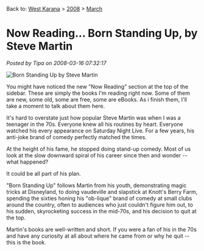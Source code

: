 Back to: [West Karana](/posts/westkarana.md) > [2008](/posts/2008/westkarana.md) > [March](./westkarana.md)
# Now Reading... Born Standing Up, by Steve Martin

*Posted by Tipa on 2008-03-16 07:32:17*

![Born Standing Up by Steve Martin](http://ecx.images-amazon.com/images/I/41U9%2Bvy3OTL._AA240_.jpg)

You might have noticed the new "Now Reading" section at the top of the sidebar. These are simply the books I'm reading right now. Some of them are new, some old, some are free, some are eBooks. As i finish them, I'll take a moment to talk about them here.

It's hard to overstate just how popular Steve Martin was when I was a teenager in the 70s. Everyone knew all his routines by heart. Everyone watched his every appearance on Saturday Night Live. For a few years, his anti-joke brand of comedy perfectly matched the times.

At the height of his fame, he stopped doing stand-up comedy. Most of us look at the slow downward spiral of his career since then and wonder -- what happened?

It could be all part of his plan.

"Born Standing Up" follows Martin from his youth, demonstrating magic tricks at Disneyland, to doing vaudeville and slapstick at Knott's Berry Farm, spending the sixties honing his "ob-lique" brand of comedy at small clubs around the country, often to audiences who just couldn't figure him out, to his sudden, skyrocketing success in the mid-70s, and his decision to quit at the top.

Martin's books are well-written and short. If you were a fan of his in the 70s and have any curiosity at all about where he came from or why he quit -- this is the book.

